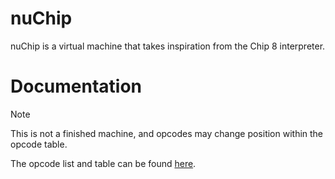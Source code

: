 # nuChip
nuChip is a virtual machine that takes inspiration from the Chip 8 interpreter.

# Documentation
> [!NOTE]
> This is not a finished machine, and opcodes may change position within the opcode table.

The opcode list and table can be found [here](Opcodes.MD).
